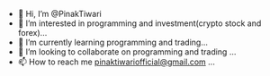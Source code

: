 - 👋 Hi, I’m @PinakTiwari
- 👀 I’m interested in programming and investment(crypto stock and forex)...
- 🌱 I’m currently learning programming and trading...
- 💞️ I’m looking to collaborate on programming and trading ...
- 📫 How to reach me pinaktiwariofficial@gmail.com ...

<!---
PinakTiwari/PinakTiwari is a ✨ special ✨ repository because its `README.md` (this file) appears on your GitHub profile.
You can click the Preview link to take a look at your changes.
--->
